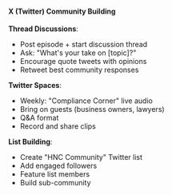 #### X (Twitter) Community Building

**Thread Discussions**:

- Post episode + start discussion thread
- Ask: "What's your take on [topic]?"
- Encourage quote tweets with opinions
- Retweet best community responses

**Twitter Spaces**:

- Weekly: "Compliance Corner" live audio
- Bring on guests (business owners, lawyers)
- Q&A format
- Record and share clips

**List Building**:

- Create "HNC Community" Twitter list
- Add engaged followers
- Feature list members
- Build sub-community
